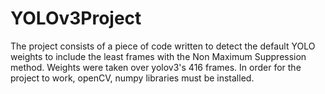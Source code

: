 # YOLOv3Project
The project consists of a piece of code written to detect the default YOLO weights to include the least frames with the Non Maximum Suppression method.
Weights were taken over yolov3's 416 frames.
In order for the project to work, openCV, numpy libraries must be installed.

